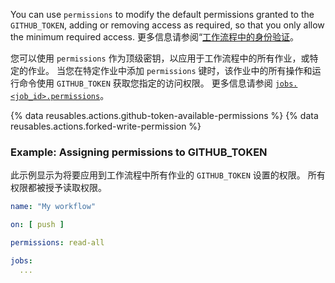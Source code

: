 You can use `permissions` to modify the default permissions granted to the `GITHUB_TOKEN`, adding or removing access as required, so that you only allow the minimum required access. 更多信息请参阅“[工作流程中的身份验证](/actions/reference/authentication-in-a-workflow#permissions-for-the-github_token)。

您可以使用 `permissions` 作为顶级密钥，以应用于工作流程中的所有作业，或特定的作业。 当您在特定作业中添加 `permissions` 键时，该作业中的所有操作和运行命令使用 `GITHUB_TOKEN` 获取您指定的访问权限。  更多信息请参阅 [`jobs.<job_id>.permissions`](/actions/using-workflows/workflow-syntax-for-github-actions#jobsjob_idpermissions)。

{% data reusables.actions.github-token-available-permissions %}
{% data reusables.actions.forked-write-permission %}

### Example: Assigning permissions to GITHUB_TOKEN

此示例显示为将要应用到工作流程中所有作业的 `GITHUB_TOKEN` 设置的权限。 所有权限都被授予读取权限。

```yaml
name: "My workflow"

on: [ push ]

permissions: read-all

jobs:
  ...
```
